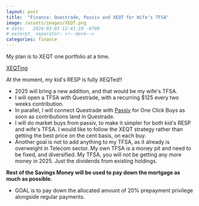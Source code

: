 ```yaml
---
layout: post
title:  "Finance: Questrade, Passiv and XEQT for Wife's TFSA"
image: /assets/images/XEQT.png
# date:   2024-03-03 12:41:10 -0700
# excerpt_ separator: <!--more-->
categories: finance
---
```

<p>My plan is to XEQT one portfolio at a time.</p>

[XEQTing](https://dropinanocean.github.io/finance/2024/08/11/Finance-6.html) 

At the moment, my kid's RESP is fully XEQTed!! 
- 2025 will bring a new addition, and that would be my wife's TFSA. 
- I will open a TFSA with Questrade, with a recurring $125 every two weeks contribution. 
- In parallel, I will connect Questrade with [Passiv](https://www.youtube.com/watch?v=KXC472vBdb8&ab_channel=Questrade) for One Click Buys as soon as contributions land in Questrade. 
- I will do market buys from passiv, to make it simpler for both kid's RESP and wife's TFSA. I would like to follow the XEQT strategy rather than getting the best price on the cent basis, on each buy. 
- Another goal is not to add anything to my TFSA, as it already is overweight in Telecom sector. My own TFSA is a money pit and need to be fixed, and diversified. My TFSA, you will not be getting any more money in 2025. Just the dividends from existing holdings. 

<b> Rest of the Savings Money will be used to pay down the mortgage as much as possible.</b>

- GOAL is to pay down the allocated amount of 20% prepayment privilege alongside regular payments. 